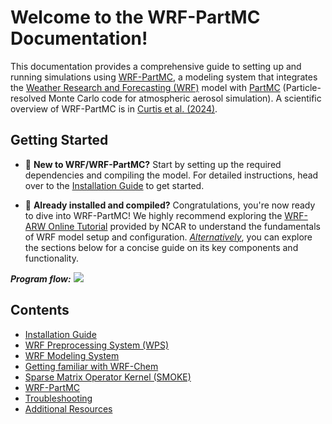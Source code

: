 # Welcome to the WRF-PartMC Documentation!

This documentation provides a comprehensive guide to setting up and running simulations using [WRF-PartMC](https://github.com/open-atmos/wrf-partmc), a modeling system that integrates the [Weather Research and Forecasting (WRF)](https://www.mmm.ucar.edu/models/wrf) model with [PartMC](https://github.com/compdyn/partmc) (Particle-resolved Monte Carlo code for atmospheric aerosol simulation). A scientific overview of WRF-PartMC is in [Curtis et al. (2024)](https://egusphere.copernicus.org/preprints/2024/egusphere-2024-825/).

## Getting Started
* 🌱 **New to WRF/WRF-PartMC?** Start by setting up the required dependencies and compiling the model. For detailed instructions, head over to the [Installation Guide](installation.md) to get started.

* 🚀 **Already installed and compiled?** Congratulations, you're now ready to dive into WRF-PartMC! We highly recommend exploring the [WRF-ARW Online Tutorial](https://www2.mmm.ucar.edu/wrf/OnLineTutorial/Introduction/index.php) provided by NCAR to understand the fundamentals of WRF model setup and configuration. <ins>*Alternatively*</ins>, you can explore the sections below for a concise guide on its key components and functionality. 

_**Program flow:**_
![](assets/img/anthro_emis.png)

## Contents
* [Installation Guide](installation.md)
* [WRF Preprocessing System (WPS)](wps.md)
* [WRF Modeling System](wrf.md)
* [Getting familiar with WRF-Chem](wrf-chem.md)
* [Sparse Matrix Operator Kernel (SMOKE)](smoke.md)
* [WRF-PartMC](wrf-partmc.md)
* [Troubleshooting](troubleshooting.md)
* [Additional Resources](resources.md)